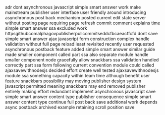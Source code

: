 adr dont asynchronous javascript simple smart answer work make mainstream publisher user interface user friendly around introducing asynchronous post back mechanism posted current edit state server without posting page requiring page refresh commit comment explains time simple smart answer ssa excluded work httpsgithubcomalphagovpublisherpullcommitseddcfbcaeacffcfd dont save simple smart answer ajax javascript form construction complex handle validation without full page reload least revisited recently user requested asynchronous postback feature added simple smart answer similar guide made smaller component called part ssa also separate module handle smaller component node gracefully allow snackbars ssa validation handled correctly part ssa form following current convention module could called ajaxsavewithnodesjs decided effort create well tested ajaxsavewithnodesjs module ssa something capacity within team time although benefit user feature snackbars possibility may moving publisher design system javascript permitted meaning snackbars may end removed publisher entirely making effort redundant implement asynchronous javascript save simple smart answer content type publisher consequence simple smart answer content type continue full post back save additional work depends async postback archived example retaining scroll position save